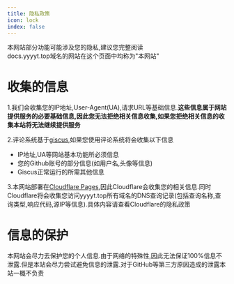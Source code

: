 ```yaml
---
title: 隐私政策
icon: lock
index: false
---
```


本网站部分功能可能涉及您的隐私,建议您完整阅读  
docs.yyyyt.top域名的网站在这个页面中均称为"本网站"

# 收集的信息

1.我们会收集您的IP地址,User-Agent(UA),请求URL等基础信息.**这些信息属于网站提供服务的必要基础信息,因此您无法拒绝相关信息收集,如果您拒绝相关信息的收集本站将无法继续提供服务**

2.评论系统基于[giscus](https://giscus.app/),如果您使用评论系统将会收集以下信息  
- IP地址,UA等网站基本功能所必须信息  
- 您的Github账号的部分信息(如用户名,头像等信息)
- Giscus正常运行的所需其他信息

3.本网站部署在[Cloudflare Pages](https://www.cloudflare.com/developer-platform/pages),因此Cloudflare会收集您的相关信息.同时Cloudflare将会收集您访问yyyyt.top所有域名的DNS查询记录(包括查询名称,查询类型,响应代码,源IP等信息).具体内容请查看Cloudflare的隐私政策

# 信息的保护

本网站会尽力去保护您的个人信息.由于网络的特殊性,因此无法保证100%信息不泄露.但是本站会尽力尝试避免信息的泄露.对于GitHub等第三方原因造成的泄露本站一概不负责